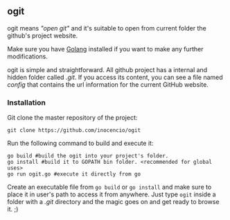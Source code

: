 ## ogit

ogit means _"open git"_ and it's suitable to open from current folder the github's project website.

Make sure you have [Golang](https://golang.org/) installed if you want to make any further modifications.

ogit is simple and straightforward. All github project has a internal and hidden folder called *.git*. If you access its content, you can see a file named *config* that contains the url information for the current GitHub website.

### Installation

Git clone the master repository of the project:

```
git clone https://github.com/inocencio/ogit
```

Run the following command to build and execute it:

```
go build #build the ogit into your project's folder.
go install #build it to GOPATH bin folder. <recommended for global uses>
go run ogit.go #execute it directly from go
```

Create an executable file from `go build` or `go install` and make sure to place it in user's path to access it from anywhere. Just type `ogit` inside a folder with a *.git* directory and the magic goes on and get ready to browse it. ;)